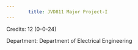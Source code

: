 ```yaml
---
        title: JVD811 Major Project-I
---
```

Credits: 12 (0-0-24)

Department: Department of Electrical Engineering

